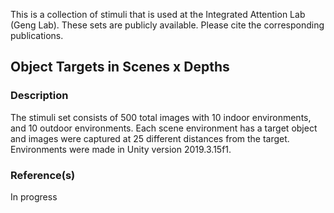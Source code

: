 This is a collection of stimuli that is used at the Integrated Attention Lab (Geng Lab). These sets are publicly available. Please cite the corresponding publications.
## Object Targets in Scenes x Depths

### Description
The stimuli set consists of 500 total images with 10 indoor environments, and 10 outdoor environments. Each scene environment has a target object and images were captured at 25 different distances from the target. Environments were made in Unity version 2019.3.15f1.

### Reference(s)
In progress
